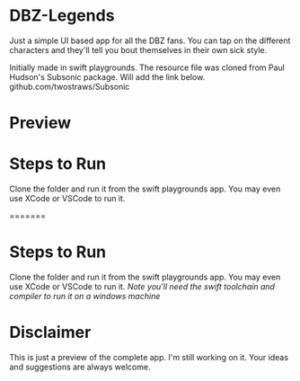 # DBZ-Legends
Just a simple UI based app for all the DBZ fans. You can tap on the different characters and they'll tell you bout themselves in their own sick style.

Initially made in swift playgrounds. 
The resource file was cloned from Paul Hudson's Subsonic package. Will add the link below.
github.com/twostraws/Subsonic

# Preview


# Steps to Run
Clone the folder and run it from the swift playgrounds app.
You may even use XCode or VSCode to run it.

=======
# Steps to Run
Clone the folder and run it from the swift playgrounds app.
You may even use XCode or VSCode to run it.
*Note you'll need the swift toolchain and compiler to run it on a windows machine*

# Disclaimer
This is just a preview of the complete app. I'm still working on it. Your ideas and suggestions are always welcome.
